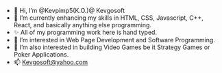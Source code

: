 - 👋 Hi, I’m @Kevpimp5(K.O.)@ Kevgosoft
- 🌱 I’m currently enhancing my skills in HTML, CSS, Javascript, C++, React, and basically anything else programming.
- ✨ All of my programming work here is hand typed.
- 👀 I’m interested in Web Page Development and Software Programming.
- 💞️ I’m also interested in building Video Games be it Strategy Games or Poker Applications. 
- 📫 Kevgosoft@yahoo.com

<!---
Kevgosoft/Kevgosoft is a ✨ special ✨ repository because its `README.md` (this file) appears on your GitHub profile.
You can click the Preview link to take a look at your changes.
--->
